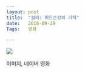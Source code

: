 ```yaml
---
layout: post
title:  "설리: 허드슨강의 기적"
date:   2016-09-29
Tags:   영화

---
```


![](http://movie.phinf.naver.net/20160630_274/14672708589477B20J_JPEG/movie_image.jpg?type=m665_443_2 )



이미지, 네이버 영화
